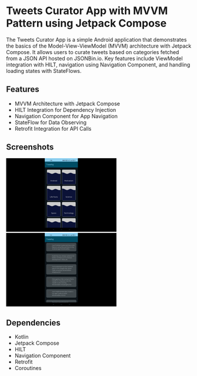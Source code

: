 # Tweets Curator App with MVVM Pattern using Jetpack Compose

The Tweets Curator App is a simple Android application that demonstrates the basics of the Model-View-ViewModel (MVVM) architecture with Jetpack Compose. It allows users to curate tweets based on categories fetched from a JSON API hosted on JSONBin.io. Key features include ViewModel integration with HILT, navigation using Navigation Component, and handling loading states with StateFlows.

## Features

- MVVM Architecture with Jetpack Compose
- HILT Integration for Dependency Injection
- Navigation Component for App Navigation
- StateFlow for Data Observing
- Retrofit Integration for API Calls

## Screenshots

![Category Screen](screenshots/category.png)
![Detail Screen](screenshots/detail.png)


## Dependencies

- Kotlin
- Jetpack Compose
- HILT
- Navigation Component
- Retrofit
- Coroutines





